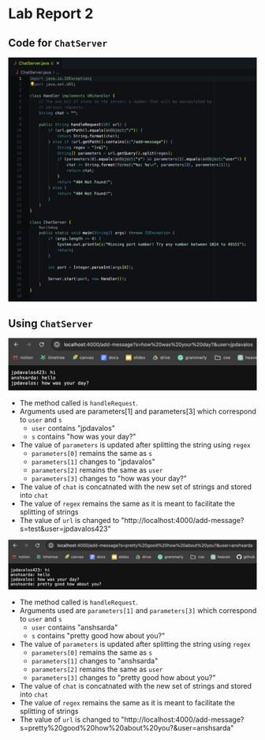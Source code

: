 # Lab Report 2

## Code for `ChatServer`

![Image](lab-report-2-pics/ChatServer-code.png)

## Using `ChatServer`
![Image](lab-report-2-pics/using-ChatServer-1.png)

* The method called is `handleRequest`. 
* Arguments used are parameters[1] and parameters[3] which correspond to `user` and `s`
  * `user` contains "jpdavalos"
  * `s` contains "how was your day?"
* The value of `parameters` is updated after splitting the string using `regex`
  *  `parameters[0]` remains the same as `s`
  *  `parameters[1]` changes to "jpdavalos"
  *  `parameters[2]` remains the same as `user`
  *  `parameters[3]` changes to "how was your day?"
* The value of `chat` is concatnated with the new set of strings and stored into `chat`
* The value of `regex` remains the same as it is meant to facilitate the splitting of strings
* The value of `url` is changed to "http://localhost:4000/add-message?s=test&user=jpdavalos423"

 
![Image](lab-report-2-pics/using-ChatServer-2.png)

* The method called is `handleRequest`. 
* Arguments used are `parameters[1]` and `parameters[3]` which correspond to `user` and `s`
  * `user` contains "anshsarda"
  * `s` contains "pretty good how about you?"
* The value of `parameters` is updated after splitting the string using `regex`
  *  `parameters[0]` remains the same as `s`
  *  `parameters[1]` changes to "anshsarda"
  *  `parameters[2]` remains the same as `user`
  *  `parameters[3]` changes to "pretty good how about you?"
* The value of `chat` is concatnated with the new set of strings and stored into `chat`
* The value of `regex` remains the same as it is meant to facilitate the splitting of strings
* The value of `url` is changed to "http://localhost:4000/add-message?s=pretty%20good%20how%20about%20you?&user=anshsarda"
